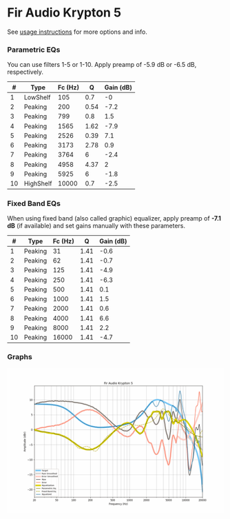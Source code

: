 # Fir Audio Krypton 5
See [usage instructions](https://github.com/jaakkopasanen/AutoEq#usage) for more options and info.

### Parametric EQs
You can use filters 1-5 or 1-10. Apply preamp of -5.9 dB or -6.5 dB, respectively.

|   # | Type      |   Fc (Hz) |    Q |   Gain (dB) |
|-----|-----------|-----------|------|-------------|
|   1 | LowShelf  |       105 | 0.7  |        -0   |
|   2 | Peaking   |       200 | 0.54 |        -7.2 |
|   3 | Peaking   |       799 | 0.8  |         1.5 |
|   4 | Peaking   |      1565 | 1.62 |        -7.9 |
|   5 | Peaking   |      2526 | 0.39 |         7.1 |
|   6 | Peaking   |      3173 | 2.78 |         0.9 |
|   7 | Peaking   |      3764 | 6    |        -2.4 |
|   8 | Peaking   |      4958 | 4.37 |         2   |
|   9 | Peaking   |      5925 | 6    |        -1.8 |
|  10 | HighShelf |     10000 | 0.7  |        -2.5 |

### Fixed Band EQs
When using fixed band (also called graphic) equalizer, apply preamp of **-7.1 dB** (if available) and set gains manually with these parameters.

|   # | Type    |   Fc (Hz) |    Q |   Gain (dB) |
|-----|---------|-----------|------|-------------|
|   1 | Peaking |        31 | 1.41 |        -0.6 |
|   2 | Peaking |        62 | 1.41 |        -0.7 |
|   3 | Peaking |       125 | 1.41 |        -4.9 |
|   4 | Peaking |       250 | 1.41 |        -6.3 |
|   5 | Peaking |       500 | 1.41 |         0.1 |
|   6 | Peaking |      1000 | 1.41 |         1.5 |
|   7 | Peaking |      2000 | 1.41 |         0.6 |
|   8 | Peaking |      4000 | 1.41 |         6.6 |
|   9 | Peaking |      8000 | 1.41 |         2.2 |
|  10 | Peaking |     16000 | 1.41 |        -4.7 |

### Graphs
![](./Fir%20Audio%20Krypton%205.png)
